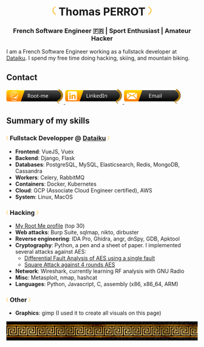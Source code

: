 
<h1 align="center"><img src="https://raw.githubusercontent.com/thomasperrot/thomasperrot/main/assets/laurel-left.svg" width="2%"> <b>Thomas PERROT</b> <img src="https://raw.githubusercontent.com/thomasperrot/thomasperrot/main/assets/laurel-right.svg" width="2%"></h1>
<h3 align="center">French Software Engineer 🇫🇷 | Sport Enthusiast | Amateur Hacker</h3>

I am a French Software Engineer working as a fullstack developer at [Dataiku](https://www.dataiku.com/). I spend my free time doing hacking, skiing, and mountain biking.

## Contact

<a href="https://www.root-me.org/Iroh">
<img src="https://raw.githubusercontent.com/thomasperrot/thomasperrot/main/assets/button-root-me.svg" width="30%">
</a>
<a href="https://www.linkedin.com/in/thomas-perrot-ba468996/">
<img src="https://raw.githubusercontent.com/thomasperrot/thomasperrot/main/assets/button-linkedin.svg" width="30%">
</a>
<a href="mailto:thomas.perrot1@gmail.com">
<img src="https://raw.githubusercontent.com/thomasperrot/thomasperrot/main/assets/button-email.svg" width="30%">
</a>

## Summary of my skills

### <img src="https://raw.githubusercontent.com/thomasperrot/thomasperrot/main/assets/laurel-left.svg" width="1%" height="1%"> Fullstack Developper @ [Dataiku](https://www.dataiku.com/) <img src="https://raw.githubusercontent.com/thomasperrot/thomasperrot/main/assets/laurel-right.svg" width="1%" height="1%">

* **Frontend**: VueJS, Vuex
* **Backend**: Django, Flask
* **Databases**: PostgreSQL, MySQL, Elasticsearch, Redis, MongoDB, Cassandra
* **Workers**: Celery, RabbitMQ
* **Containers**: Docker, Kubernetes
* **Cloud**: GCP (Associate Cloud Engineer certified), AWS
* **System**: Linux, MacOS

### <img src="https://raw.githubusercontent.com/thomasperrot/thomasperrot/main/assets/laurel-left.svg" width="1%" height="1%"> Hacking <img src="https://raw.githubusercontent.com/thomasperrot/thomasperrot/main/assets/laurel-right.svg" width="1%" height="1%">

* [My Root Me profile](https://www.root-me.org/Iroh) (top 30)
* **Web attacks**: Burp Suite, sqlmap, nikto, dirbuster
* **Reverse engineering**: IDA Pro, Ghidra, angr, dnSpy, GDB, Apktool
* **Cryptography**: Python, a pen and a sheet of paper. I implemented several attacks against AES:
  * [Differential Fault Analysis of AES using a single fault](https://github.com/thomasperrot/aes-differential-fault-analysis)
  * [Square Attack against 4 rounds AES](https://github.com/thomasperrot/aes-square-attack)
* **Network**: Wireshark, currently learning RF analysis with GNU Radio
* **Misc**: Metasploit, nmap, hashcat
* **Languages**: Python, Javascript, C, assembly (x86, x86_64, ARM)

### <img src="https://raw.githubusercontent.com/thomasperrot/thomasperrot/main/assets/laurel-left.svg" width="1%" height="1%"> Other <img src="https://raw.githubusercontent.com/thomasperrot/thomasperrot/main/assets/laurel-right.svg" width="1%" height="1%">

* **Graphics**: gimp (I used it to create all visuals on this page)

<img src="https://raw.githubusercontent.com/thomasperrot/thomasperrot/main/assets/banner_greek.jpg">
